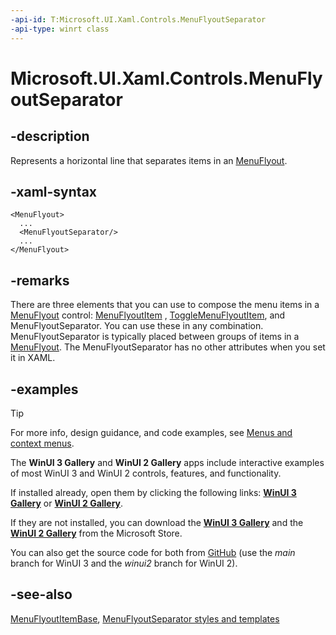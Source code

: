 ```yaml
---
-api-id: T:Microsoft.UI.Xaml.Controls.MenuFlyoutSeparator
-api-type: winrt class
---
```


<!-- Class syntax.
public class MenuFlyoutSeparator : Windows.UI.Xaml.Controls.MenuFlyoutItemBase, Windows.UI.Xaml.Controls.IMenuFlyoutSeparator
-->

# Microsoft.UI.Xaml.Controls.MenuFlyoutSeparator

## -description
Represents a horizontal line that separates items in an [MenuFlyout](menuflyout.md).

## -xaml-syntax
```xaml
<MenuFlyout>
  ...
  <MenuFlyoutSeparator/>
  ...
</MenuFlyout>
```


## -remarks
There are three elements that you can use to compose the menu items in a [MenuFlyout](menuflyout.md) control: [MenuFlyoutItem](menuflyoutitem.md) , [ToggleMenuFlyoutItem](togglemenuflyoutitem.md), and MenuFlyoutSeparator. You can use these in any combination. MenuFlyoutSeparator is typically placed between groups of items in a [MenuFlyout](menuflyout.md). The MenuFlyoutSeparator has no other attributes when you set it in XAML.

## -examples

> [!TIP]
> For more info, design guidance, and code examples, see [Menus and context menus](/windows/apps/design/controls/menus).
>
> The **WinUI 3 Gallery** and **WinUI 2 Gallery** apps include interactive examples of most WinUI 3 and WinUI 2 controls, features, and functionality.
>
> If installed already, open them by clicking the following links: [**WinUI 3 Gallery**](winui3gallery:/item/MenuFlyout) or [**WinUI 2 Gallery**](winui2gallery:/item/MenuFlyout).
>
> If they are not installed, you can download the [**WinUI 3 Gallery**](https://www.microsoft.com/p/winui-3-controls-gallery/9p3jfpwwdzrc) and the [**WinUI 2 Gallery**](https://www.microsoft.com/p/xaml-controls-gallery/9msvh128x2zt) from the Microsoft Store.
>
> You can also get the source code for both from [GitHub](https://github.com/Microsoft/WinUI-Gallery) (use the *main* branch for WinUI 3 and the *winui2* branch for WinUI 2).


## -see-also
[MenuFlyoutItemBase](menuflyoutitembase.md), [MenuFlyoutSeparator styles and templates](/windows/apps/design/style/xaml-styles)
